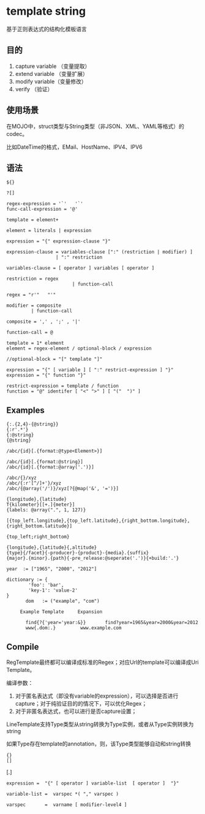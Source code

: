 

# template string

基于正则表达式的结构化模板语言

## 目的

1. capture variable （变量提取）
2. extend variable （变量扩展）
3. modify variable（变量修改）
3. verify （验证）

## 使用场景
在MOJO中，struct类型与String类型（非JSON、XML、YAML等格式）的codec。

比如DateTime的格式，EMail、HostName、IPV4、IPV6

## 语法

```
${}

?[]

regex-expression = '`'   '`'
func-call-expression = '@' 
```

```
template = element+

element = literals | expression

expression = "{" expression-clause "}"

expression-clause = variables-clause [":" (restriction | modifier) ]
                  | ":" restriction

variables-clause = [ operator ] variables [ operator ]

restriction = regex
						| function-call
						
regex = "r'"   "'"

modifier = composite
         | function-call
         
composite = ',' , ';' , '|' 

function-call = @
```



```abnf
template = 1* element
element = regex-element / optional-block / expression

//optional-block = "[" template "]"

expression = "{" [ variable ] [ ":" restrict-expression ] "}"
expression = "{" function "}"

restrict-expression = template / function
function = "@" identifer [ "<" ">" ] [ "("  ")" ]
```

## Examples

```RegTemplate
{:.{2,4}-{@string}}
{:r'.*'}
{:@string}
{@string}

/abc/{id}[.{format:@type<Element>}]

/abc/{id}[.{format:@string}]
/abc/{id}[.{format:@array('.')}]

/abc/{}/xyz
/abc/{:r'[^/]+'}/xyz
/abc/{@array('/')}/xyz[?{@map('&', '=')}]

{longitude},{latitude}
T{kilometer}[[+.]{meter}]
{labels: @array(".", 1, 127)}

[{top_left.longitude},{top_left.latitude},{right_bottom.longitude},{right_bottom.latitude}]

{top_left;right_bottom}

{longitude},{latitude}{,altitude}
{type}{/facet}{-producer}-{product}-{media}.{suffix}
{major}.{minor}.{path}{-pre_release:@seperate('.')}{+build:'.'}
```



```
year  := ["1965", "2000", "2012"]

dictionary := {
		'foo': 'bar',
		'key-1': 'value-2'
}
       dom   := ("example", "com")

     Example Template     Expansion

       find{?{'year='year:&}}       find?year=1965&year=2000&year=2012
       www{.dom:.}         www.example.com

```







## Compile

RegTemplate最终都可以编译成标准的Regex；对应Url的template可以编译成Uri Template。

编译参数：
1. 对于匿名表达式（即没有variable的expression），可以选择是否进行capture；对于纯验证目的的情况下，可以优化Regex；
2. 对于非匿名表达式，也可以进行是否capture设置；








LineTemplate支持Type类型从string转换为Type实例，或者从Type实例转换为string


如果Type存在template的annotation，则，该Type类型能够自动和string转换


```
{}
[]
```

[.]

```
expression =  "{" [ operator ] variable-list  [ operator ]  "}"

variable-list =  varspec *( "," varspec )

varspec       =  varname [ modifier-level4 ]

```

